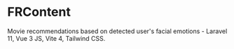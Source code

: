 # FRContent
Movie recommendations based on detected user's facial emotions - Laravel 11, Vue 3 JS, Vite 4, Tailwind CSS.
